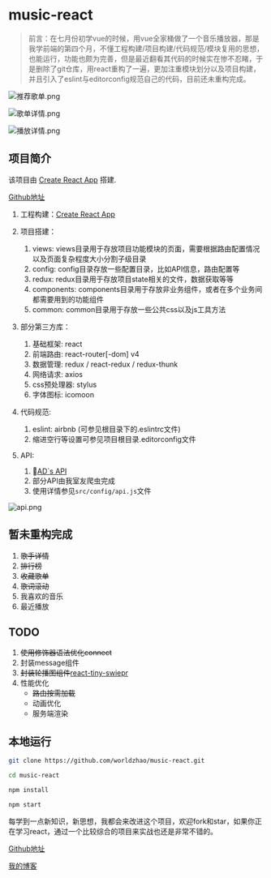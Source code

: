 # music-react

> 前言：在七月份初学vue的时候，用vue全家桶做了一个音乐播放器，那是我学前端的第四个月，不懂工程构建/项目构建/代码规范/模块复用的思想，也能运行，功能也颇为完善，但是最近翻看其代码的时候实在惨不忍睹，于是删除了git仓库，用react重构了一遍，更加注重模块划分以及项目构建，并且引入了eslint与editorconfig规范自己的代码，目前还未重构完成。

![推荐歌单.png](http://upload-images.jianshu.io/upload_images/4869616-d24aa08f95605b93.png?imageMogr2/auto-orient/strip%7CimageView2/2/w/1240)

![歌单详情.png](http://upload-images.jianshu.io/upload_images/4869616-4a367530230faed0.png?imageMogr2/auto-orient/strip%7CimageView2/2/w/1240)

![播放详情.png](https://upload-images.jianshu.io/upload_images/4869616-4adbc1a037a854b6.png?imageMogr2/auto-orient/strip%7CimageView2/2/w/1240)


## 项目简介

该项目由 [Create React App](https://github.com/facebookincubator/create-react-app) 搭建.

[Github地址](https://github.com/worldzhao/music-react)

1. 工程构建：[Create React App](https://github.com/facebookincubator/create-react-app)

2. 项目搭建：

    1. views: views目录用于存放项目功能模块的页面，需要根据路由配置情况以及页面复杂程度大小分割子级目录
    2. config: config目录存放一些配置目录，比如API信息，路由配置等
    3. redux: redux目录用于存放项目state相关的文件，数据获取等等
    4. components: components目录用于存放非业务组件，或者在多个业务间都需要用到的功能组件
    5. common: common目录用于存放一些公共css以及js工具方法

3. 部分第三方库：

    1. 基础框架: react
    2. 前端路由: react-router[-dom] v4
    3. 数据管理: redux / react-redux  / redux-thunk
    4. 网络请求: axios
    5. css预处理器: stylus
    6. 字体图标: icomoon

4. 代码规范:

    1. eslint: airbnb (可参见根目录下的.eslintrc文件)
    2. 缩进空行等设置可参见项目根目录.editorconfig文件

5. API:

    1. [AD`s API](https://api.imjad.cn/cloudmusic.md)
    2. 部分API由我室友爬虫完成
    3. 使用详情参见`src/config/api.js`文件

![api.png](http://upload-images.jianshu.io/upload_images/4869616-8b1a851e3275acf5.png?imageMogr2/auto-orient/strip%7CimageView2/2/w/1240)

## 暂未重构完成

1. ~~歌手详情~~
2. ~~排行榜~~
3. ~~收藏歌单~~
4. ~~歌词滚动~~
5. 我喜欢的音乐
6. 最近播放

## TODO
1. ~~使用修饰器语法优化connect~~
2. 封装message组件
3. ~~封装轮播图组件~~[react-tiny-swiepr](https://github.com/worldzhao/react-tiny-swiper)
4. 性能优化
    * ~~路由按需加载~~
    * 动画优化
    * 服务端渲染

## 本地运行
```bash
git clone https://github.com/worldzhao/music-react.git

cd music-react

npm install

npm start
```
每学到一点新知识，新思想，我都会来改进这个项目，欢迎fork和star，如果你正在学习react，通过一个比较综合的项目来实战也还是非常不错的。

[Github地址](https://github.com/worldzhao/music-react)

[我的博客](https://worldzhao.github.io/archives/)
